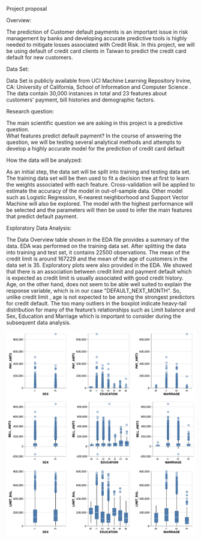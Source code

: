 Project proposal

Overview:

The prediction of Customer default payments is an important issue in risk management by banks and developing accurate predictive tools is highly needed to mitigate losses associated with Credit Risk. In this project, we will be using default of credit card clients in Taiwan to predict the credit card default for new customers. 

Data Set:

Data Set is publicly available from UCI Machine Learning Repository Irvine, CA: University of California, School of Information and Computer Science . The data contain 30,000 instances in total and 23 features about customers' payment, bill histories and demographic factors.

Research question:

The main scientific question we are asking in this project is a predictive question.  
What features predict default payment?
In the course of answering the question, we will be testing several analytical methods and attempts to develop a highly accurate model for the prediction of credit card default

How the data will be analyzed:

As an initial step, the data set will be split into training and testing data set. The training data set will be then used to fit a decision tree at first to learn the weights associated with each feature. Cross-validation will be applied to estimate the accuracy of the model in out-of-sample data. Other model such as Logistic Regression, K-nearest neighborhood and Support Vector Machine will also be explored. The model with the highest performance will be selected and the parameters will then be used to infer the main features that predict default payment.

Exploratory Data Analysis:

The Data Overview table shown in the EDA file provides a summary of the data. EDA was performed on the training data set. After splitting the data into training and test set, it contains 22500 observations. The mean of the credit limit is around 167229 and the mean of the age of customers in the data set is 35. Exploratory plots were also provided in the EDA.  We showed that there is an association between credit limit and payment default which is expected as credit limit is usually associated with good credit history. Age, on the other hand, does not seem to be able well suited to explain the response variable, which is in our case "DEFAULT_NEXT_MONTH". So, unlike credit limit , age is not expected to be among the strongest predictors for credit default. The too many outliers in the boxplot indicate heavy-tail distribution for many of the feature’s relationships such as Limit balance and Sex, Education and Marriage which is important to consider during the subsequent data analysis.

![](img/visualization.png)

